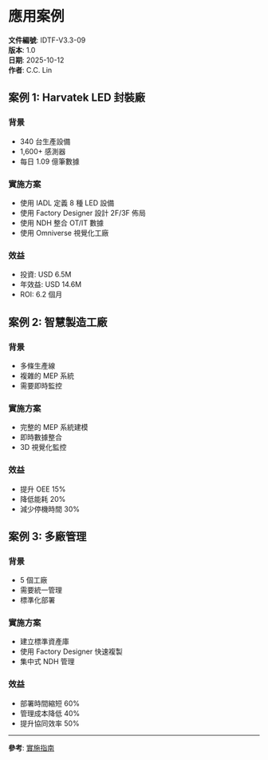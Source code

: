 # 應用案例

**文件編號**: IDTF-V3.3-09  
**版本**: 1.0  
**日期**: 2025-10-12  
**作者**: C.C. Lin

## 案例 1: Harvatek LED 封裝廠

### 背景
- 340 台生產設備
- 1,600+ 感測器
- 每日 1.09 億筆數據

### 實施方案
- 使用 IADL 定義 8 種 LED 設備
- 使用 Factory Designer 設計 2F/3F 佈局
- 使用 NDH 整合 OT/IT 數據
- 使用 Omniverse 視覺化工廠

### 效益
- 投資: USD 6.5M
- 年效益: USD 14.6M
- ROI: 6.2 個月

## 案例 2: 智慧製造工廠

### 背景
- 多條生產線
- 複雜的 MEP 系統
- 需要即時監控

### 實施方案
- 完整的 MEP 系統建模
- 即時數據整合
- 3D 視覺化監控

### 效益
- 提升 OEE 15%
- 降低能耗 20%
- 減少停機時間 30%

## 案例 3: 多廠管理

### 背景
- 5 個工廠
- 需要統一管理
- 標準化部署

### 實施方案
- 建立標準資產庫
- 使用 Factory Designer 快速複製
- 集中式 NDH 管理

### 效益
- 部署時間縮短 60%
- 管理成本降低 40%
- 提升協同效率 50%

---

**參考**: [實施指南](08_Implementation_Guide.md)
